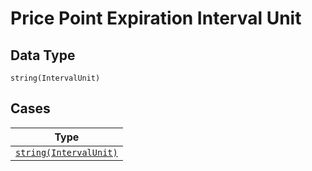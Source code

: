 
# Price Point Expiration Interval Unit

## Data Type

`string(IntervalUnit)`

## Cases

| Type |
|  --- |
| [`string(IntervalUnit)`](../../../doc/models/interval-unit.md) |

